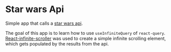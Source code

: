 # Star wars Api

Simple app that calls a [star wars api](https://swapi-node.vercel.app/).

The goal of this app is to learn how to use `useInfiniteQuery` of `react-query`.
[React-infinite-scroller](https://www.npmjs.com/package/react-infinite-scroller) was used to create a simple infinite scrolling element,
which gets populated by the results from the api.
